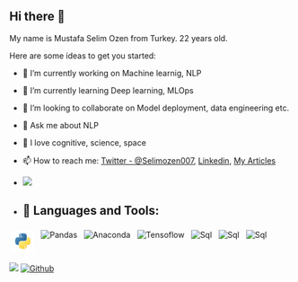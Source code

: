 
## Hi there 👋

My name is Mustafa Selim Ozen from Turkey. 22 years old.

Here are some ideas to get you started:

- 🔭 I’m currently working on Machine learnig, NLP
- 🌱 I’m currently learning Deep learning, MLOps
- 👯 I’m looking to collaborate on Model deployment, data engineering etc.
- 💬 Ask me about NLP
- 🚀 I love cognitive, science, space
- 📫 How to reach me: [Twitter - @Selimozen007](https://twitter.com/Selimozen007), [Linkedin](https://www.linkedin.com/in/selim-%C3%B6zen-496527142/), [My Articles](https://www.datasciencearth.com/uyeler/mustafaselim/)

- <img src="https://github-readme-stats.vercel.app/api?username=selimozen&&show_icons=true&title_color=ffffff&icon_color=bb2acf&text_color=daf7dc&bg_color=151515">
- ## 🧰 Languages and Tools:
<p align="left">
<img src="https://raw.githubusercontent.com/github/explore/80688e429a7d4ef2fca1e82350fe8e3517d3494d/topics/python/python.png" alt="Python" height="40" style="vertical-align:top; margin:4px">
<img src="https://user-images.githubusercontent.com/44001855/119270389-21089100-bc05-11eb-8290-1dc891958d17.png" alt="Pandas" height="40" style="vertical-align:top; margin:4px">
<img src="https://user-images.githubusercontent.com/44001855/119270511-a1c78d00-bc05-11eb-8409-3fc115a2f56e.png" alt="Anaconda" height="40" style="vertical-align:top; margin:4px">
<img src="https://user-images.githubusercontent.com/44001855/119270564-eeab6380-bc05-11eb-9cfb-b1ff7e3adaab.jpeg" alt="Tensoflow" height="40" style="vertical-align:top; margin:4px">
<img src="https://user-images.githubusercontent.com/44001855/119270581-139fd680-bc06-11eb-839d-86520b00a04b.png" alt="Sql" height="40" style="vertical-align:top; margin:4px">
<img src="https://user-images.githubusercontent.com/44001855/119270625-477afc00-bc06-11eb-82bd-23828c1cc4e9.jpg" alt="Sql" height="40" style="vertical-align:top; margin:4px">
<img src="https://user-images.githubusercontent.com/44001855/119270669-8315c600-bc06-11eb-9eec-7b4ac6afcfaf.png" alt="Sql" height="40" style="vertical-align:top; margin:4px">
</p>
  
![](https://visitor-badge.laobi.icu/badge?page_id=selimozen.selimozen) [![Github](https://img.shields.io/github/followers/selimozen?label=Follow&style=social)](https://github.com/selimozen)
